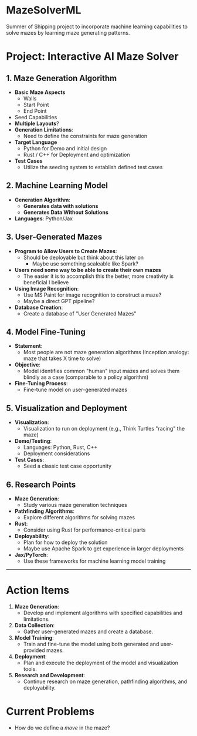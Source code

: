 # MazeSolverML
Summer of Shipping project to incorporate machine learning capabilities to solve mazes by learning maze generating patterns.

# Project: Interactive AI Maze Solver

## 1. Maze Generation Algorithm
- **Basic Maze Aspects**
  - Walls
  - Start Point
  - End Point
- Seed Capabilities
- **Multiple Layouts**?
- **Generation Limitations**:
  - Need to define the constraints for maze generation
- **Target Language**
  - Python for Demo and initial design
  - Rust / C++ for Deployment and optimization 
- **Test Cases**
  - Utilize the seeding system to establish defined test cases

## 2. Machine Learning Model
- **Generation Algorithm**: 
  - **Generates data with solutions**
  - **Generates Data Without Solutions**
- **Languages**: Python/Jax

## 3. User-Generated Mazes
- **Program to Allow Users to Create Mazes**:
  - Should be deployable but think about this later on
    - Maybe use something scaleable like Spark?
- **Users need some way to be able to create their own mazes**
  - The easier it is to accomplish this the better, more creativity is beneficial I believe
- **Using Image Recognition**:
  - Use MS Paint for image recognition to construct a maze?
  - Maybe a direct GPT pipeline?
- **Database Creation**:
  - Create a database of "User Generated Mazes"

## 4. Model Fine-Tuning
- **Statement**:
  - Most people are not maze generation algorithms (Inception analogy: maze that takes X time to solve)
- **Objective**:
  - Model identifies common "human" input mazes and solves them blindly as a case (comparable to a policy algorithm)
- **Fine-Tuning Process**:
  - Fine-tune model on user-generated mazes

## 5. Visualization and Deployment
- **Visualization**:
  - Visualization to run on deployment (e.g., Think Turtles "racing" the maze)
- **Demo/Testing**:
  - Languages: Python, Rust, C++
  - Deployment considerations
- **Test Cases**:
  - Seed a classic test case opportunity

## 6. Research Points
- **Maze Generation**:
  - Study various maze generation techniques
- **Pathfinding Algorithms**:
  - Explore different algorithms for solving mazes
- **Rust**:
  - Consider using Rust for performance-critical parts
- **Deployability**:
  - Plan for how to deploy the solution
  - Maybe use Apache Spark to get experience in larger deployments
- **Jax/PyTorch**:
  - Use these frameworks for machine learning model training

---

# Action Items
1. **Maze Generation**:
   - Develop and implement algorithms with specified capabilities and limitations.
2. **Data Collection**:
   - Gather user-generated mazes and create a database.
3. **Model Training**:
   - Train and fine-tune the model using both generated and user-provided mazes.
4. **Deployment**:
   - Plan and execute the deployment of the model and visualization tools.
5. **Research and Development**:
   - Continue research on maze generation, pathfinding algorithms, and deployability.

# Current Problems
- How do we define a _move_ in the maze?

